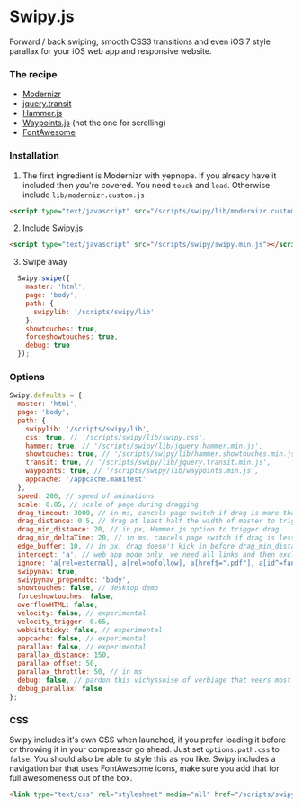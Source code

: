 Swipy.js
========

Forward / back swiping, smooth CSS3 transitions and even iOS 7 style parallax for your iOS web app and responsive website.


### The recipe ###

* [Modernizr](http://modernizr.com/download/#-applicationcache-inputtypes-touch-shiv-mq-cssclasses-teststyles-prefixes-load)
* [jquery.transit](http://ricostacruz.com/jquery.transit/)
* [Hammer.js](https://github.com/EightMedia/hammer.js)
* [Waypoints.js](https://github.com/Skookum/waypoints) (not the one for scrolling)
* [FontAwesome](http://fortawesome.github.io/Font-Awesome/)


### Installation ###

1. The first ingredient is Modernizr with yepnope. If you already have it included then you're covered. You need <code>touch</code> and <code>load</code>. Otherwise include <code>lib/modernizr.custom.js</code>

  ```html
  <script type="text/javascript" src="/scripts/swipy/lib/modernizr.custom.js"></script>
  ```

2. Include Swipy.js

  ```html
  <script type="text/javascript" src="/scripts/swipy/swipy.min.js"></script>
  ```

3. Swipe away

  ```javascript
    Swipy.swipe({
      master: 'html',
      page: 'body',
      path: {
        swipylib: '/scripts/swipy/lib'
      },
      showtouches: true,
      forceshowtouches: true,
      debug: true
    });
  ```


### Options ###
```javascript
Swipy.defaults = {
  master: 'html',
  page: 'body',
  path: {
    swipylib: '/scripts/swipy/lib',
    css: true, // '/scripts/swipy/lib/swipy.css',
    hammer: true, // '/scripts/swipy/lib/jquery.hammer.min.js',
    showtouches: true, // '/scripts/swipy/lib/hammer.showtouches.min.js',
    transit: true, // '/scripts/swipy/lib/jquery.transit.min.js',
    waypoints: true, // '/scripts/swipy/lib/waypoints.min.js',
    appcache: '/appcache.manifest'
  },
  speed: 200, // speed of animations
  scale: 0.85, // scale of page during dragging
  drag_timeout: 3000, // in ms, cancels page switch if drag is more than that
  drag_distance: 0.5, // drag at least half the width of master to trigger page switch
  drag_min_distance: 20, // in px, Hammer.js option to trigger drag
  drag_min_deltaTime: 20, // in ms, cancels page switch if drag is less than that
  edge_buffer: 10, // in px, drag doesn't kick in before drag_min_distance of the edge so we need a "grab" buffer (could be drag_min_distance * 2)
  intercept: 'a', // web app mode only, we need all links and then exclude a lot
  ignore: 'a[rel=external], a[rel=nofollow], a[href$=".pdf"], a[id^=fancybox]', // example exclude list, needs updating because of iOS 7
  swipynav: true,
  swiypynav_prependto: 'body',
  showtouches: false, // desktop demo
  forceshowtouches: false,
  overflowHTML: false,
  velocity: false, // experimental
  velocity_trigger: 0.65,
  webkitsticky: false, // experimental
  appcache: false, // experimental
  parallax: false, // experimental
  parallax_distance: 150,
  parallax_offset: 50,
  parallax_throttle: 50, // in ms
  debug: false, // pardon this vichyssoise of verbiage that veers most verbose
  debug_parallax: false
};
```


### CSS ###

Swipy includes it's own CSS when launched, if you prefer loading it before or throwing it in your compressor go ahead. Just set <code>options.path.css</code> to <code>false</code>. You should also be able to style this as you like. Swipy includes a navigation bar that uses FontAwesome icons, make sure you add that for full awesomeness out of the box.

```html
<link type="text/css" rel="stylesheet" media="all" href="/scripts/swipy/swipy.css" />
```